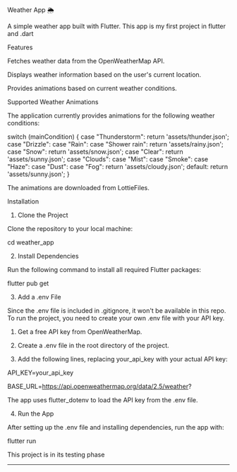 

Weather App 🌦️

A simple weather app built with Flutter. This app is my first project in flutter and .dart 

Features

Fetches weather data from the OpenWeatherMap API.

Displays weather information based on the user's current location.

Provides animations based on current weather conditions.


Supported Weather Animations

The application currently provides animations for the following weather conditions:

switch (mainCondition) {
  case "Thunderstorm":
    return 'assets/thunder.json';
  case "Drizzle":
  case "Rain":
  case "Shower rain":
    return 'assets/rainy.json';
  case "Snow":
    return 'assets/snow.json';
  case "Clear":
    return 'assets/sunny.json';
  case "Clouds":
  case "Mist":
  case "Smoke":
  case "Haze":
  case "Dust":
  case "Fog":
    return 'assets/cloudy.json';
  default:
    return 'assets/sunny.json';
}

The animations are downloaded from LottieFiles.

Installation

1. Clone the Project

Clone the repository to your local machine:


cd weather_app

2. Install Dependencies

Run the following command to install all required Flutter packages:

flutter pub get

3. Add a .env File

Since the .env file is included in .gitignore, it won't be available in this repo. To run the project, you need to create your own .env file with your API key.

1. Get a free API key from OpenWeatherMap.


2. Create a .env file in the root directory of the project.


3. Add the following lines, replacing your_api_key with your actual API key:

API_KEY=your_api_key

BASE_URL=https://api.openweathermap.org/data/2.5/weather?



The app uses flutter_dotenv to load the API key from the .env file.

4. Run the App

After setting up the .env file and installing dependencies, run the app with:

flutter run


This project is in its testing phase

---

